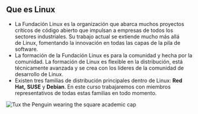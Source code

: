 ## Que es Linux 

- La Fundación Linux es la organización que abarca muchos proyectos críticos de código abierto que impulsan a empresas de todos los sectores industriales. Su trabajo actual se extiende mucho más allá de Linux, fomentando la innovación en todas las capas de la pila de software.
- La formación de la Fundación Linux es para la comunidad y hecha por la comunidad. La formación de Linux es flexible en la distribución, está técnicamente avanzada y se crea con los líderes de la comunidad de desarrollo de Linux.
- Existen tres familias de distribución principales dentro de Linux: **Red Hat,** **SUSE** y **Debian**. En este curso trabajaremos con miembros representativos de todas estas familias en todo momento.

![Tux the Penguin wearing the square academic cap](https://courses.edx.org/assets/courseware/v1/284ae82f181c716d860820c08e880813/asset-v1:LinuxFoundationX_UPValenciaX+LF-UPV-101x+1T2023+type@asset+block/LFS01_Summary.jpg)